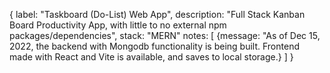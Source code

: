 {
  label: "Taskboard (Do-List) Web App",
  description: "Full Stack Kanban Board Productivity App, with little to no external npm packages/dependencies",
  stack: "MERN"
  notes: [
    {message: "As of Dec 15, 2022, the backend with Mongodb functionality is being built. Frontend made with React and Vite is available, and saves to local storage.}
  ]
}
